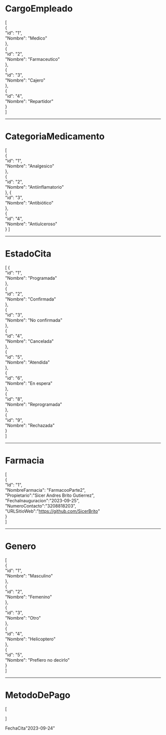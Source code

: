 # CargoEmpleado
[  
  {  
    "id": "1",  
    "Nombre": "Medico"  
  },  
  {  
    "id": "2",  
    "Nombre": "Farmaceutico"  
  },  
  {  
    "id": "3",  
    "Nombre": "Cajero"  
  },  
  {  
    "id": "4",  
    "Nombre": "Repartidor"  
  }  
]  

---

# CategoriaMedicamento
[  
  {    
    "id": "1",    
    "Nombre": "Analgesico"    
  },  
  {  
    "id": "2",  
    "Nombre": "Antiinflamatorio"  
  },
  {  
    "id": "3",  
    "Nombre": "Antibiótico"  
  },  
  {  
    "id": "4",  
    "Nombre": "Antiulceroso"  
  } 
]

---

# EstadoCita
[
  {  
    "id": "1",  
    "Nombre": "Programada"  
  },  
  {  
    "id": "2",  
    "Nombre": "Confirmada"  
  },  
  {  
    "id": "3",  
    "Nombre": "No confirmada"  
  },  
  {  
    "id": "4",  
    "Nombre": "Cancelada"  
  },  
  {  
    "id": "5",  
    "Nombre": "Atendida"  
  },  
  {  
    "id": "6",  
    "Nombre": "En espera"  
  },  
  {  
    "id": "8",  
    "Nombre": "Reprogramada"  
  },  
  {  
    "id": "9",  
    "Nombre": "Rechazada"  
  }   
]

---

# Farmacia
[  
  {  
    "Id": "1",   
    "NombreFarmacia": "FarmacooParte2",  
    "Propietario":"Sicer Andres Brito Gutierrez",  
    "FechaInauguracion":"2023-09-25",  
    "NumeroContacto":"3208818203",  
    "URLSitioWeb":"https://github.com/SicerBrito"  
  }  
]   

---

# Genero

[  
  {    
    "id": "1",    
    "Nombre": "Masculino"  
  },  
  {  
    "id": "2",  
    "Nombre": "Femenino"  
  },  
  {  
    "id": "3",  
    "Nombre": "Otro"  
  },  
  {  
    "id": "4",  
    "Nombre": "Helicoptero"  
  },  
  {  
    "id": "5",  
    "Nombre": "Prefiero no decirlo"  
  }  
]  

---

# MetodoDePago

[
  
]

FechaCita"2023-09-24"